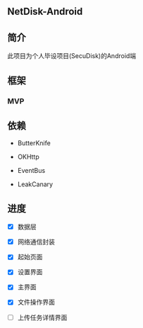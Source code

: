 ## NetDisk-Android

## 简介

此项目为个人毕设项目(SecuDisk)的Android端

## 框架

### MVP

## 依赖

- ButterKnife

- OKHttp

- EventBus

- LeakCanary

## 进度

- [x] 数据层

- [x] 网络通信封装

- [x] 起始页面

- [x] 设置界面

- [x] 主界面

- [x] 文件操作界面

- [ ] 上传任务详情界面



